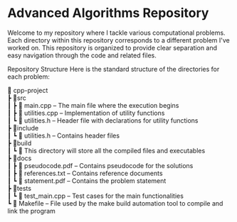 # Advanced Algorithms Repository

Welcome to my repository where I tackle various computational problems. Each directory within this repository corresponds to a different problem I've worked on. This repository is organized to provide clear separation and easy navigation through the code and related files.

Repository Structure
Here is the standard structure of the directories for each problem:

📂 cpp-project  
┣ 📂src  
┃ ┣ 📜 main.cpp – The main file where the execution begins  
┃ ┣ 📜 utilities.cpp – Implementation of utility functions  
┃ ┗ 📜 utilities.h – Header file with declarations for utility functions  
┣ 📂include  
┃ ┗ 📜 utilities.h – Contains header files  
┣ 📂build  
┃ ┗ 📜 This directory will store all the compiled files and executables  
┣ 📂docs  
┃ ┣ 📜 pseudocode.pdf – Contains pseudocode for the solutions  
┃ ┣ 📜 references.txt – Contains reference documents  
┃ ┗ 📜 statement.pdf – Contains the problem statement  
┣ 📂tests  
┃ ┗ 📜 test_main.cpp – Test cases for the main functionalities  
┗ 📜 Makefile – File used by the make build automation tool to compile and link the program  
